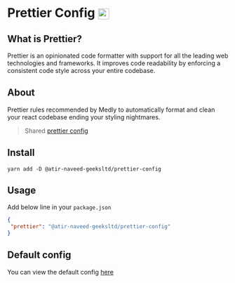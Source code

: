 # Prettier Config <img style="vertical-align: middle" height="25" src="https://brandslogos.com/wp-content/uploads/images/large/prettier-logo-vector.svg">

## What is Prettier?

Prettier is an opinionated code formatter with support for all the leading web technologies and frameworks. It improves code readability by enforcing a consistent code style across your entire codebase.

## About

Prettier rules recommended by Medly to automatically format and clean your react codebase ending your styling nightmares.

> Shared [prettier config](https://prettier.io/docs/en/configuration.html)

## Install

```shell
yarn add -D @atir-naveed-geeksltd/prettier-config
```

## Usage

Add below line in your `package.json`

```json
{
 "prettier": "@atir-naveed-geeksltd/prettier-config"
}
```

## Default config

You can view the default config [here](index.json)